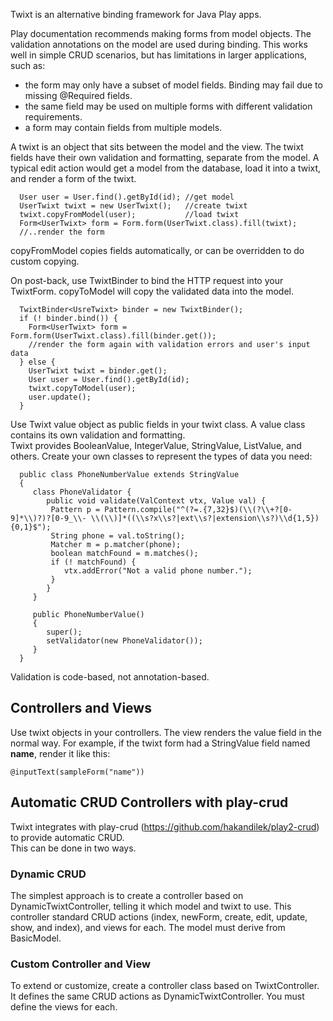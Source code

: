 Twixt is an alternative binding framework for Java Play apps.

Play documentation recommends making forms from model objects.  The validation annotations on the model are used
during binding.  This works well in simple CRUD scenarios, but has limitations in larger applications, such as:

   * the form may only have a subset of model fields.  Binding may fail due to missing @Required fields.
   * the same field may be used on multiple forms with different validation requirements.
   * a form may contain fields from multiple models.

A twixt is an object that sits between the model and the view.  The twixt fields have their own validation and formatting, separate
 from the model.  A typical edit action would get a model from the database, load it into a twixt, and render a form of the twixt.

      User user = User.find().getById(id); //get model
      UserTwixt twixt = new UserTwixt();   //create twixt
      twixt.copyFromModel(user);           //load twixt
      Form<UserTwixt> form = Form.form(UserTwixt.class).fill(twixt);
      //..render the form

copyFromModel copies fields automatically, or can be overridden to do custom copying. 

On post-back, use TwixtBinder to bind the HTTP request into your TwixtForm. copyToModel will
copy the validated data into the model.

      TwixtBinder<UsreTwixt> binder = new TwixtBinder();
      if (! binder.bind()) {
        Form<UserTwixt> form = Form.form(UserTwixt.class).fill(binder.get());
        //render the form again with validation errors and user's input data
      } else {
        UserTwixt twixt = binder.get();
        User user = User.find().getById(id);
        twixt.copyToModel(user);
        user.update();
      }

 Use Twixt value object as public fields in your twixt class.  A value class contains its own validation and formatting.  
 Twixt provides BooleanValue, IntegerValue, StringValue, ListValue, and others.
 Create your own classes to represent the types of data you need:

	  public class PhoneNumberValue extends StringValue
	  {
		 class PhoneValidator {
			public void validate(ValContext vtx, Value val) {
			 Pattern p = Pattern.compile("^(?=.{7,32}$)(\\(?\\+?[0-9]*\\)?)?[0-9_\\- \\(\\)]*((\\s?x\\s?|ext\\s?|extension\\s?)\\d{1,5}){0,1}$");  
			 String phone = val.toString();
			 Matcher m = p.matcher(phone);
			 boolean matchFound = m.matches();
			 if (! matchFound) {
				vtx.addError("Not a valid phone number.");
			 }
			}
		 }

		 public PhoneNumberValue()
		 {
			super();
			setValidator(new PhoneValidator());
		 }
	  }
	  
Validation is code-based, not annotation-based.	  

## Controllers and Views
Use twixt objects in your controllers.  The view renders the value field in the normal way.
For example, if the twixt form had a StringValue field named <b>name</b>, render
it like this:

    @inputText(sampleForm("name"))

## Automatic CRUD Controllers with play-crud
Twixt integrates with play-crud (https://github.com/hakandilek/play2-crud) to provide automatic CRUD.  
This can be done in two ways.

### Dynamic CRUD 
The simplest approach is to create a controller based on DynamicTwixtController, telling it which model and twixt to use.  This controller 
standard CRUD actions (index, newForm, create, edit, update, show, and index), and views for each.
The model must derive from BasicModel.

### Custom Controller and View
To extend or customize, create a controller class based on TwixtController. It defines the same CRUD actions as DynamicTwixtController.
You must define the views for each.


   
   
   
   
   
   
